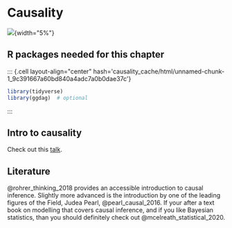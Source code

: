 # Causality

![](img/stern.png){width="5%"}



## R packages needed for this chapter


::: {.cell layout-align="center" hash='causality_cache/html/unnamed-chunk-1_9c391667a60bd840a4adc7a0b0dae37c'}

```{.r .cell-code}
library(tidyverse)
library(ggdag)  # optional  
```
:::






## Intro to causality

Check out this [talk](https://sebastiansauer-academic.netlify.app/uploads/Intro-to-Causality.pdf).

## Literature

@rohrer_thinking_2018 provides an accessible introduction to causal inference. Slightly more advanced is the introduction by one of the leading figures of the Field, Judea Pearl, @pearl_causal_2016.
If your after a text book on modelling that covers causal inference, and if you like Bayesian statistics, than you should definitely check out @mcelreath_statistical_2020.





